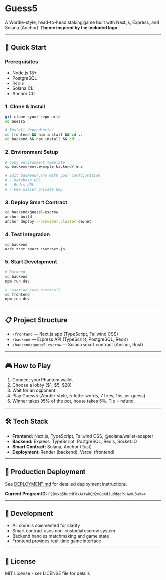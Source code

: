 # Guess5

A Wordle-style, head-to-head staking game built with Next.js, Express, and Solana (Anchor).
**Theme inspired by the included logo.**

---

## 🚀 Quick Start

### Prerequisites

- Node.js 18+
- PostgreSQL
- Redis
- Solana CLI
- Anchor CLI

### 1. Clone & Install

```bash
git clone <your-repo-url>
cd Guess5

# Install dependencies
cd frontend && npm install && cd ..
cd backend && npm install && cd ..
```

### 2. Environment Setup

```bash
# Copy environment template
cp backend/env.example backend/.env

# Edit backend/.env with your configuration
# - Database URL
# - Redis URL  
# - Fee wallet private key
```

### 3. Deploy Smart Contract

```bash
cd backend/guess5-escrow
anchor build
anchor deploy --provider.cluster devnet
```

### 4. Test Integration

```bash
cd backend
node test-smart-contract.js
```

### 5. Start Development

```bash
# Backend
cd backend
npm run dev

# Frontend (new terminal)
cd frontend
npm run dev
```

---

## 📋 Project Structure

- `/frontend` — Next.js app (TypeScript, Tailwind CSS)
- `/backend` — Express API (TypeScript, PostgreSQL, Redis)
- `/backend/guess5-escrow` — Solana smart contract (Anchor, Rust)

---

## 🎮 How to Play

1. Connect your Phantom wallet
2. Choose a lobby ($1, $5, $20)
3. Wait for an opponent
4. Play Guess5 (Wordle-style, 5-letter words, 7 tries, 15s per guess)
5. Winner takes 95% of the pot, house takes 5%. Tie = refund.

---

## 🛠 Tech Stack

- **Frontend:** Next.js, TypeScript, Tailwind CSS, @solana/wallet-adapter
- **Backend:** Express, TypeScript, PostgreSQL, Redis, Socket.IO
- **Smart Contract:** Solana, Anchor (Rust)
- **Deployment:** Render (backend), Vercel (frontend)

---

## 🚀 Production Deployment

See [DEPLOYMENT.md](./DEPLOYMENT.md) for detailed deployment instructions.

**Current Program ID:** `F2Bvxq5bucMFdxAXrwRQd2vGoXdJuddgdPkHwmU3wVx4`

---

## 🔧 Development

- All code is commented for clarity
- Smart contract uses non-custodial escrow system
- Backend handles matchmaking and game state
- Frontend provides real-time game interface

---

## 📄 License

MIT License - see LICENSE file for details 